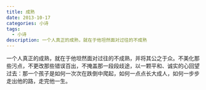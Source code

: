 ```yaml
---
title: 成熟
date: 2013-10-17
categories: 小诗
tags:
  - 小诗
description: 一个人真正的成熟，就在于他坦然面对过往的不成熟
---
```


一个人真正的成熟，就在于他坦然面对过往的不成熟，并将其公之于众。不美化那些污点，不更改那些错误百出，不掩盖那一段段歧途，以一颗平和、诚实的心回望过去：那一个孩子是如何一次次在跌倒中爬起，如何一点点长大成人，如何一步步走出他的路，走完他一生。